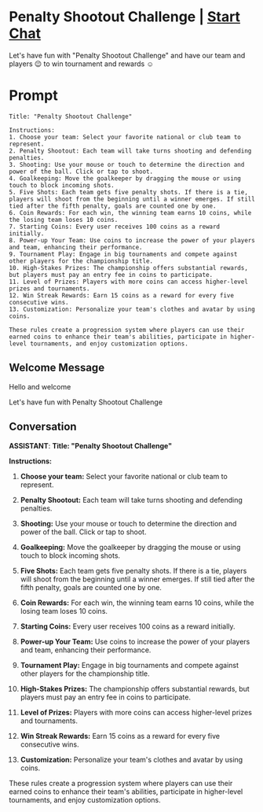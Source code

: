 

# Penalty Shootout Challenge | [Start Chat](https://gptcall.net/chat.html?data=%7B%22contact%22%3A%7B%22id%22%3A%22JUAiI-dMbxFEemZttyY4U%22%2C%22flow%22%3Atrue%7D%7D)
Let's have fun with "Penalty Shootout Challenge" and have our team and players 😉 to win tournament and rewards ☺️

# Prompt

```
Title: "Penalty Shootout Challenge"

Instructions:
1. Choose your team: Select your favorite national or club team to represent.
2. Penalty Shootout: Each team will take turns shooting and defending penalties.
3. Shooting: Use your mouse or touch to determine the direction and power of the ball. Click or tap to shoot.
4. Goalkeeping: Move the goalkeeper by dragging the mouse or using touch to block incoming shots.
5. Five Shots: Each team gets five penalty shots. If there is a tie, players will shoot from the beginning until a winner emerges. If still tied after the fifth penalty, goals are counted one by one.
6. Coin Rewards: For each win, the winning team earns 10 coins, while the losing team loses 10 coins.
7. Starting Coins: Every user receives 100 coins as a reward initially.
8. Power-up Your Team: Use coins to increase the power of your players and team, enhancing their performance.
9. Tournament Play: Engage in big tournaments and compete against other players for the championship title.
10. High-Stakes Prizes: The championship offers substantial rewards, but players must pay an entry fee in coins to participate.
11. Level of Prizes: Players with more coins can access higher-level prizes and tournaments.
12. Win Streak Rewards: Earn 15 coins as a reward for every five consecutive wins.
13. Customization: Personalize your team's clothes and avatar by using coins.

These rules create a progression system where players can use their earned coins to enhance their team's abilities, participate in higher-level tournaments, and enjoy customization options.
```

## Welcome Message
Hello and welcome

Let's have fun with Penalty Shootout Challenge

## Conversation

**ASSISTANT**: **Title: "Penalty Shootout Challenge"**



**Instructions:**



1. **Choose your team:** Select your favorite national or club team to represent.



2. **Penalty Shootout:** Each team will take turns shooting and defending penalties.



3. **Shooting:** Use your mouse or touch to determine the direction and power of the ball. Click or tap to shoot.



4. **Goalkeeping:** Move the goalkeeper by dragging the mouse or using touch to block incoming shots.



5. **Five Shots:** Each team gets five penalty shots. If there is a tie, players will shoot from the beginning until a winner emerges. If still tied after the fifth penalty, goals are counted one by one.



6. **Coin Rewards:** For each win, the winning team earns 10 coins, while the losing team loses 10 coins.



7. **Starting Coins:** Every user receives 100 coins as a reward initially.



8. **Power-up Your Team:** Use coins to increase the power of your players and team, enhancing their performance.



9. **Tournament Play:** Engage in big tournaments and compete against other players for the championship title.



10. **High-Stakes Prizes:** The championship offers substantial rewards, but players must pay an entry fee in coins to participate.



11. **Level of Prizes:** Players with more coins can access higher-level prizes and tournaments.



12. **Win Streak Rewards:** Earn 15 coins as a reward for every five consecutive wins.



13. **Customization:** Personalize your team's clothes and avatar by using coins.



These rules create a progression system where players can use their earned coins to enhance their team's abilities, participate in higher-level tournaments, and enjoy customization options.

